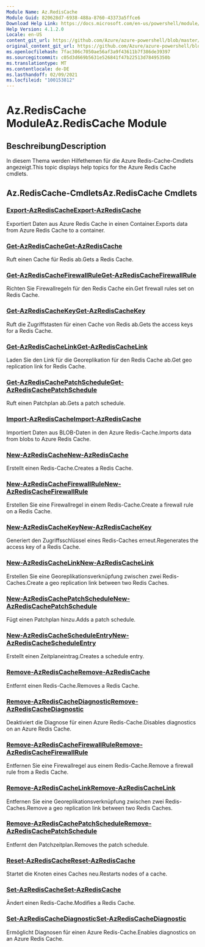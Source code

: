 ```yaml
---
Module Name: Az.RedisCache
Module Guid: 820628d7-6938-488a-8760-43373a5ffce6
Download Help Link: https://docs.microsoft.com/en-us/powershell/module/az.rediscache
Help Version: 4.1.2.0
Locale: en-US
content_git_url: https://github.com/Azure/azure-powershell/blob/master/src/RedisCache/RedisCache/help/Az.RedisCache.md
original_content_git_url: https://github.com/Azure/azure-powershell/blob/master/src/RedisCache/RedisCache/help/Az.RedisCache.md
ms.openlocfilehash: 7fac306c7050ae56af3a9f43611b7f386de39397
ms.sourcegitcommit: c05d3d669b5631e526841f47b22513d78495350b
ms.translationtype: MT
ms.contentlocale: de-DE
ms.lasthandoff: 02/09/2021
ms.locfileid: "100153812"
---
```

# <span data-ttu-id="80d43-101">Az.RedisCache Module</span><span class="sxs-lookup"><span data-stu-id="80d43-101">Az.RedisCache Module</span></span>
## <span data-ttu-id="80d43-102">Beschreibung</span><span class="sxs-lookup"><span data-stu-id="80d43-102">Description</span></span>
<span data-ttu-id="80d43-103">In diesem Thema werden Hilfethemen für die Azure Redis-Cache-Cmdlets angezeigt.</span><span class="sxs-lookup"><span data-stu-id="80d43-103">This topic displays help topics for the Azure Redis Cache cmdlets.</span></span>

## <span data-ttu-id="80d43-104">Az.RedisCache-Cmdlets</span><span class="sxs-lookup"><span data-stu-id="80d43-104">Az.RedisCache Cmdlets</span></span>
### [<span data-ttu-id="80d43-105">Export-AzRedisCache</span><span class="sxs-lookup"><span data-stu-id="80d43-105">Export-AzRedisCache</span></span>](Export-AzRedisCache.md)
<span data-ttu-id="80d43-106">Exportiert Daten aus Azure Redis Cache in einen Container.</span><span class="sxs-lookup"><span data-stu-id="80d43-106">Exports data from Azure Redis Cache to a container.</span></span>

### [<span data-ttu-id="80d43-107">Get-AzRedisCache</span><span class="sxs-lookup"><span data-stu-id="80d43-107">Get-AzRedisCache</span></span>](Get-AzRedisCache.md)
<span data-ttu-id="80d43-108">Ruft einen Cache für Redis ab.</span><span class="sxs-lookup"><span data-stu-id="80d43-108">Gets a Redis Cache.</span></span>

### [<span data-ttu-id="80d43-109">Get-AzRedisCacheFirewallRule</span><span class="sxs-lookup"><span data-stu-id="80d43-109">Get-AzRedisCacheFirewallRule</span></span>](Get-AzRedisCacheFirewallRule.md)
<span data-ttu-id="80d43-110">Richten Sie Firewallregeln für den Redis Cache ein.</span><span class="sxs-lookup"><span data-stu-id="80d43-110">Get firewall rules set on Redis Cache.</span></span>

### [<span data-ttu-id="80d43-111">Get-AzRedisCacheKey</span><span class="sxs-lookup"><span data-stu-id="80d43-111">Get-AzRedisCacheKey</span></span>](Get-AzRedisCacheKey.md)
<span data-ttu-id="80d43-112">Ruft die Zugriffstasten für einen Cache von Redis ab.</span><span class="sxs-lookup"><span data-stu-id="80d43-112">Gets the access keys for a Redis Cache.</span></span>

### [<span data-ttu-id="80d43-113">Get-AzRedisCacheLink</span><span class="sxs-lookup"><span data-stu-id="80d43-113">Get-AzRedisCacheLink</span></span>](Get-AzRedisCacheLink.md)
<span data-ttu-id="80d43-114">Laden Sie den Link für die Georeplikation für den Redis Cache ab.</span><span class="sxs-lookup"><span data-stu-id="80d43-114">Get geo replication link for Redis Cache.</span></span>

### [<span data-ttu-id="80d43-115">Get-AzRedisCachePatchSchedule</span><span class="sxs-lookup"><span data-stu-id="80d43-115">Get-AzRedisCachePatchSchedule</span></span>](Get-AzRedisCachePatchSchedule.md)
<span data-ttu-id="80d43-116">Ruft einen Patchplan ab.</span><span class="sxs-lookup"><span data-stu-id="80d43-116">Gets a patch schedule.</span></span>

### [<span data-ttu-id="80d43-117">Import-AzRedisCache</span><span class="sxs-lookup"><span data-stu-id="80d43-117">Import-AzRedisCache</span></span>](Import-AzRedisCache.md)
<span data-ttu-id="80d43-118">Importiert Daten aus BLOB-Daten in den Azure Redis-Cache.</span><span class="sxs-lookup"><span data-stu-id="80d43-118">Imports data from blobs to Azure Redis Cache.</span></span>

### [<span data-ttu-id="80d43-119">New-AzRedisCache</span><span class="sxs-lookup"><span data-stu-id="80d43-119">New-AzRedisCache</span></span>](New-AzRedisCache.md)
<span data-ttu-id="80d43-120">Erstellt einen Redis-Cache.</span><span class="sxs-lookup"><span data-stu-id="80d43-120">Creates a Redis Cache.</span></span>

### [<span data-ttu-id="80d43-121">New-AzRedisCacheFirewallRule</span><span class="sxs-lookup"><span data-stu-id="80d43-121">New-AzRedisCacheFirewallRule</span></span>](New-AzRedisCacheFirewallRule.md)
<span data-ttu-id="80d43-122">Erstellen Sie eine Firewallregel in einem Redis-Cache.</span><span class="sxs-lookup"><span data-stu-id="80d43-122">Create a firewall rule on a Redis Cache.</span></span>

### [<span data-ttu-id="80d43-123">New-AzRedisCacheKey</span><span class="sxs-lookup"><span data-stu-id="80d43-123">New-AzRedisCacheKey</span></span>](New-AzRedisCacheKey.md)
<span data-ttu-id="80d43-124">Generiert den Zugriffsschlüssel eines Redis-Caches erneut.</span><span class="sxs-lookup"><span data-stu-id="80d43-124">Regenerates the access key of a Redis Cache.</span></span>

### [<span data-ttu-id="80d43-125">New-AzRedisCacheLink</span><span class="sxs-lookup"><span data-stu-id="80d43-125">New-AzRedisCacheLink</span></span>](New-AzRedisCacheLink.md)
<span data-ttu-id="80d43-126">Erstellen Sie eine Georeplikationsverknüpfung zwischen zwei Redis-Caches.</span><span class="sxs-lookup"><span data-stu-id="80d43-126">Create a geo replication link between two Redis Caches.</span></span>

### [<span data-ttu-id="80d43-127">New-AzRedisCachePatchSchedule</span><span class="sxs-lookup"><span data-stu-id="80d43-127">New-AzRedisCachePatchSchedule</span></span>](New-AzRedisCachePatchSchedule.md)
<span data-ttu-id="80d43-128">Fügt einen Patchplan hinzu.</span><span class="sxs-lookup"><span data-stu-id="80d43-128">Adds a patch schedule.</span></span>

### [<span data-ttu-id="80d43-129">New-AzRedisCacheScheduleEntry</span><span class="sxs-lookup"><span data-stu-id="80d43-129">New-AzRedisCacheScheduleEntry</span></span>](New-AzRedisCacheScheduleEntry.md)
<span data-ttu-id="80d43-130">Erstellt einen Zeitplaneintrag.</span><span class="sxs-lookup"><span data-stu-id="80d43-130">Creates a schedule entry.</span></span>

### [<span data-ttu-id="80d43-131">Remove-AzRedisCache</span><span class="sxs-lookup"><span data-stu-id="80d43-131">Remove-AzRedisCache</span></span>](Remove-AzRedisCache.md)
<span data-ttu-id="80d43-132">Entfernt einen Redis-Cache.</span><span class="sxs-lookup"><span data-stu-id="80d43-132">Removes a Redis Cache.</span></span>

### [<span data-ttu-id="80d43-133">Remove-AzRedisCacheDiagnostic</span><span class="sxs-lookup"><span data-stu-id="80d43-133">Remove-AzRedisCacheDiagnostic</span></span>](Remove-AzRedisCacheDiagnostic.md)
<span data-ttu-id="80d43-134">Deaktiviert die Diagnose für einen Azure Redis-Cache.</span><span class="sxs-lookup"><span data-stu-id="80d43-134">Disables diagnostics on an Azure Redis Cache.</span></span>

### [<span data-ttu-id="80d43-135">Remove-AzRedisCacheFirewallRule</span><span class="sxs-lookup"><span data-stu-id="80d43-135">Remove-AzRedisCacheFirewallRule</span></span>](Remove-AzRedisCacheFirewallRule.md)
<span data-ttu-id="80d43-136">Entfernen Sie eine Firewallregel aus einem Redis-Cache.</span><span class="sxs-lookup"><span data-stu-id="80d43-136">Remove a firewall rule from a Redis Cache.</span></span>

### [<span data-ttu-id="80d43-137">Remove-AzRedisCacheLink</span><span class="sxs-lookup"><span data-stu-id="80d43-137">Remove-AzRedisCacheLink</span></span>](Remove-AzRedisCacheLink.md)
<span data-ttu-id="80d43-138">Entfernen Sie eine Georeplikationsverknüpfung zwischen zwei Redis-Caches.</span><span class="sxs-lookup"><span data-stu-id="80d43-138">Remove a geo replication link between two Redis Caches.</span></span>

### [<span data-ttu-id="80d43-139">Remove-AzRedisCachePatchSchedule</span><span class="sxs-lookup"><span data-stu-id="80d43-139">Remove-AzRedisCachePatchSchedule</span></span>](Remove-AzRedisCachePatchSchedule.md)
<span data-ttu-id="80d43-140">Entfernt den Patchzeitplan.</span><span class="sxs-lookup"><span data-stu-id="80d43-140">Removes the patch schedule.</span></span>

### [<span data-ttu-id="80d43-141">Reset-AzRedisCache</span><span class="sxs-lookup"><span data-stu-id="80d43-141">Reset-AzRedisCache</span></span>](Reset-AzRedisCache.md)
<span data-ttu-id="80d43-142">Startet die Knoten eines Caches neu.</span><span class="sxs-lookup"><span data-stu-id="80d43-142">Restarts nodes of a cache.</span></span>

### [<span data-ttu-id="80d43-143">Set-AzRedisCache</span><span class="sxs-lookup"><span data-stu-id="80d43-143">Set-AzRedisCache</span></span>](Set-AzRedisCache.md)
<span data-ttu-id="80d43-144">Ändert einen Redis-Cache.</span><span class="sxs-lookup"><span data-stu-id="80d43-144">Modifies a Redis Cache.</span></span>

### [<span data-ttu-id="80d43-145">Set-AzRedisCacheDiagnostic</span><span class="sxs-lookup"><span data-stu-id="80d43-145">Set-AzRedisCacheDiagnostic</span></span>](Set-AzRedisCacheDiagnostic.md)
<span data-ttu-id="80d43-146">Ermöglicht Diagnosen für einen Azure Redis-Cache.</span><span class="sxs-lookup"><span data-stu-id="80d43-146">Enables diagnostics on an Azure Redis Cache.</span></span>

